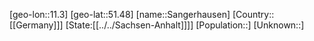 ﻿---
location: [51.48,11.3]
type: City
tags:
- geo/City


SpocWebEntityId: 33936
isDeleted: false
confidential: public

---
[geo-lon::11.3]
[geo-lat::51.48]
[name::Sangerhausen]
[Country::[[Germany]]]
[State:[[../../Sachsen-Anhalt]]]]
[Population::]
[Unknown::]

